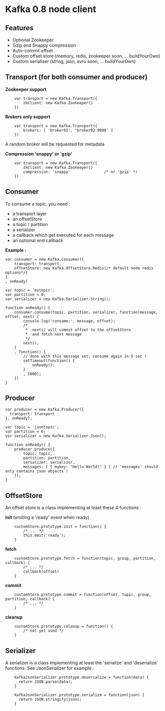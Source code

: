 Kafka 0.8 node client
=====================

Features
--------
* Optional Zookeeper
* Gzip and Snappy compression
* Auto-commit offset
* Custom offset store (memory, redis, zookeeper soon, ... buildYourOwn)
* Custom serializer (string, json, avro soon, ... buildYourOwn)

Transport (for both consumer and producer)
------------------------------------------

**Zookeeper support**
```
	var transport = new Kafka.Transport({
		zkClient: new Kafka.Zookeeper()
	})
```
**Brokers only support**
```
	var transport = new Kafka.Transport({
		brokers: [ 'broker01', 'broker02:9898' ]
	})
```
A random broker will be requested for metadata

**Compression 'snappy' or 'gzip'**
```
	var transport = new Kafka.Transport({
		zkClient: new Kafka.Zookeeper()
		compression: 'snappy'				/* or 'gzip' */
	})
```
Consumer
--------

To consume a topic, you need : 
* a transport layer
* an offsetStore
* a topic / partition
* a serializer
* a callback which get executed for each message
* an optional end callback

**Example :**

	var consumer = new Kafka.Consumer({
		transport: transport,
		offsetStore: new Kafka.OffsetStore.Redis(/* default node redis options*/)
	}
	, onReady)

	var topic = 'mytopic';
	var partition = 0;
	var serializer = new Kafka.Serializer.String();

	function onReady() {
		consumer.consume(topic, partition, serializer, function(message, offset, next) {
			console.log('consume:', message, offset);
			/*
			 *	next() will commit offset to the offsetStore
			 *	and fetch next message
			 */
			next();
		}
		, function() {
			// done with this message set, consume again in 5 sec !
			setTimeout(function() {
				onReady();
			}
			, 5000);
		})
	}

Producer
--------

	var producer = new Kafka.Producer({
	  transport: transport
	}, onReady);

	var topic = 'jsontopic';
	var partition = 0;
	var serializer = new Kafka.Serializer.Json();

	function onReady() {
		producer.produce({
		 	topic: topic,
	 		partition: partition,
	 		serializer: serializer,
	  		messages: [ { mykey: "Hello World!" } ] // 'messages' should only contains json objects !
		});
	}

OffsetStore
-----------

An offset store is a class implementing at least these 4 functions :

**init** (emiting a 'ready' event when ready)
```
	customStore.prototype.init = function() {
		/* ... */
		this.emit('ready');
	}
```
**fetch**
```
	customStore.prototype.fetch = function(topic, group, partition, callback) {
		/* ... */
		callback(offset)
	}
```
**commit**
```
	customStore.prototype.commit = function(offset, topic, group, partition, callback) {
		/* ... */
	}
```
**cleanup**
```
	customStore.prototype.celanup = function() {
		/* not yet used */
	}
```
Serializer
----------

A serializer is a class implementing at least the 'serialize' and 'deserialize' functions.
See JsonSerializer for example :
```
	kafkaJsonSerializer.prototype.deserialize = function(data) {
	  return JSON.parse(data);
	}

	kafkaJsonSerializer.prototype.serialize = function(json) {
	  return JSON.stringify(json);
	}
```

